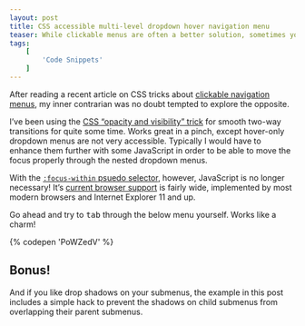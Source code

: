 ```yaml
---
layout: post
title: CSS accessible multi-level dropdown hover navigation menu
teaser: While clickable menus are often a better solution, sometimes you will need to use the hover style instead. Thanks to the :focus-within psuedo selector, this is easier than ever.
tags:
    [
        'Code Snippets'
    ]
---
```


After reading a recent article on CSS tricks about [clickable navigation menus](https://css-tricks.com/in-praise-of-the-unambiguous-click-menu/), my inner contrarian was no doubt tempted to explore the opposite.

I’ve been using the [CSS “opacity and visibility” trick](https://fvsch.com/articles/transition-fade/test5.html) for smooth two-way transitions for quite some time. Works great in a pinch, except hover-only dropdown menus are not very accessible. Typically I would have to enhance them further with some JavaScript in order to be able to move the focus properly through the nested dropdown menus.

With the [`:focus-within` psuedo selector](https://drafts.csswg.org/selectors-4/#the-focus-within-pseudo), however, JavaScript is no longer necessary! It’s [current browser support](https://caniuse.com/css-focus-within) is fairly wide, implemented by most modern browsers and Internet Explorer 11 and up.

Go ahead and try to <kbd>tab</kbd> through the below menu yourself. Works like a charm!

{% codepen 'PoWZedV' %}

## Bonus!

And if you like drop shadows on your submenus, the example in this post includes a simple hack to prevent the shadows on child submenus from overlapping their parent submenus.
